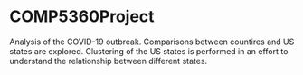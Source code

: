 # COMP5360Project
Analysis of the COVID-19 outbreak. Comparisons between countires and US states are explored. Clustering of the US states is performed in an effort to understand the relationship between different states. 

